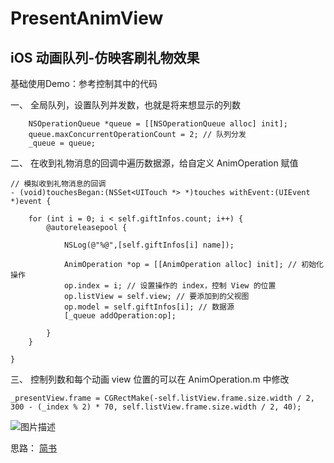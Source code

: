 # PresentAnimView
## iOS 动画队列-仿映客刷礼物效果

基础使用Demo：参考控制其中的代码

一、 全局队列，设置队列并发数，也就是将来想显示的列数

```
    NSOperationQueue *queue = [[NSOperationQueue alloc] init];
    queue.maxConcurrentOperationCount = 2; // 队列分发
    _queue = queue;

``` 


二、 在收到礼物消息的回调中遍历数据源，给自定义 AnimOperation 赋值

```
// 模拟收到礼物消息的回调
- (void)touchesBegan:(NSSet<UITouch *> *)touches withEvent:(UIEvent *)event {
    
    for (int i = 0; i < self.giftInfos.count; i++) {
        @autoreleasepool {
            
            NSLog(@"%@",[self.giftInfos[i] name]);
            
            AnimOperation *op = [[AnimOperation alloc] init]; // 初始化操作
            op.index = i; // 设置操作的 index，控制 View 的位置
            op.listView = self.view; // 要添加到的父视图
            op.model = self.giftInfos[i]; // 数据源
            [_queue addOperation:op];
         
        }
    }
    
}

```

三、 控制列数和每个动画 view 位置的可以在 AnimOperation.m 中修改
```
_presentView.frame = CGRectMake(-self.listView.frame.size.width / 2, 300 - (_index % 2) * 70, self.listView.frame.size.width / 2, 40);
```

![图片描述](http://upload-images.jianshu.io/upload_images/1441100-4103d8f46952ecf8.png?imageMogr2/auto-orient/strip%7CimageView2/2/w/1240)

思路： [简书](http://www.jianshu.com/p/119532a53dbd)

